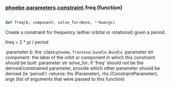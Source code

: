 ### [phoebe](phoebe.md).[parameters](phoebe.parameters.md).[constraint](phoebe.parameters.constraint.md).freq (function)


```py

def freq(b, component, solve_for=None, **kwargs)

```



Create a constraint for frequency (either orbital or rotational) given a period.

freq = 2 * pi / period

:parameter b: the :class:`phoebe.frontend.bundle.Bundle`
:parameter str component: the label of the orbit or component in which this
    constraint should be built
:parameter str solve_for:  if 'freq' should not be the derived/constrained
    parameter, provide which other parameter should be derived
    (ie 'period')
:returns: lhs (Parameter), rhs (ConstraintParameter), args (list of arguments
    that were passed to this function)


